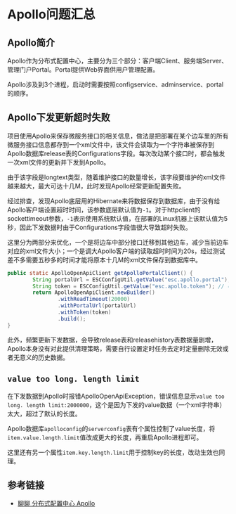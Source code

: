 # Apollo问题汇总

## Apollo简介

Apollo作为分布式配置中心，主要分为三个部分：客户端Client、服务端Server、管理门户Portal。Portal提供Web界面供用户管理配置。

Apollo涉及到3个进程，启动时需要按照configservice、adminservice、portal的顺序。

<!--more-->

## Apollo下发更新超时失败

项目使用Apollo来保存微服务接口的相关信息，做法是把部署在某个边车里的所有微服务接口信息都存到一个xml文件中，该文件会读取为一个字符串被保存到Apollo数据库release表的Configurations字段。每次改动某个接口时，都会触发一次xml文件的更新并下发到Apollo。

由于该字段是longtext类型，随着维护接口的数量增长，该字段要维护的xml文件越来越大，最大可达十几M，此时发现Apollo经常更新配置失败。

经过排查，发现Apollo底层用的Hibernate来将数据保存到数据库，由于没有给Apollo客户端设置超时时间，该参数底层默认值为`-1`。对于httpclient的sockettimeout参数，`-1`表示使用系统默认值，在部署的Linux机器上该默认值为5秒，因此下发数据时由于Configurations字段值很大导致超时失败。

这里分为两部分来优化，一个是将边车中部分接口迁移到其他边车，减少当前边车对应的xml文件大小；一个是调大Apollo客户端的读取超时时间为20s，经过测试差不多需要五秒多的时间才能将原本十几M的xml文件保存到数据库中。

```java
public static ApolloOpenApiClient getApolloPortalClient() {
        String portalUrl = ESCConfigUtil.getValue("esc.apollo.portal"); // portal url
        String token = ESCConfigUtil.getValue("esc.apollo.token"); // 申请的token
        return ApolloOpenApiClient.newBuilder()
                .withReadTimeout(20000)
                .withPortalUrl(portalUrl)
                .withToken(token)
                .build();
}
```

此外，频繁更新下发数据，会导致release表和releasehistory表数据量剧增，Apollo本身没有对此提供清理策略，需要自行设置定时任务去定时定量删除无效或者无意义的历史数据。

## `value too long. length limit`

在下发数据到Apollo时报错ApolloOpenApiException，错误信息显示`value too long. length limit:2000000`，这个是因为下发的value数据（一个xml字符串）太大，超过了默认的长度。

Apollo数据库`apolloconfig`的`serverconfig`表有个属性控制了value长度，将`item.value.length.limit`值改成更大的长度，再重启Apollo进程即可。

这里还有另一个属性`item.key.length.limit`用于控制key的长度，改动生效也同理。

## 参考链接

* [聊聊 分布式配置中心 Apollo](https://zhuanlan.zhihu.com/p/528233977)